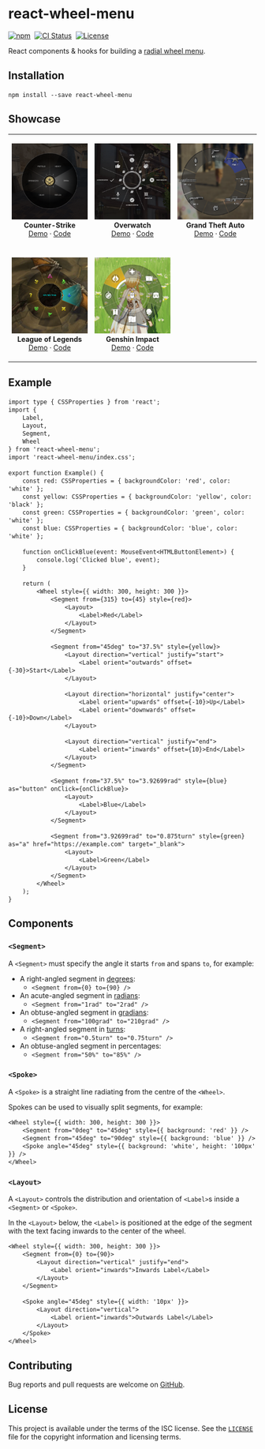 # react-wheel-menu

<p>
    <a href="https://www.npmjs.com/package/react-wheel-menu" target="_blank" rel="noreferrer"><img alt="npm" src="https://img.shields.io/npm/v/react-wheel-menu.svg" /></a>&nbsp;
    <a href="https://github.com/michaelbull/react-wheel-menu/actions?query=workflow%3Aci" target="_blank" rel="noreferrer"><img alt="CI Status" src="https://github.com/michaelbull/react-wheel-menu/workflows/ci/badge.svg" /></a>&nbsp;
    <a href="https://github.com/michaelbull/react-wheel-menu/blob/master/LICENSE" target="_blank" rel="noreferrer"><img alt="License" src="https://img.shields.io/github/license/michaelbull/react-wheel-menu" /></a>
</p>

React components & hooks for building a [radial wheel menu][wikipedia-pie-menu].

## Installation

```shell
npm install --save react-wheel-menu
```

## Showcase

<table>
  <tbody>
    <tr>
      <td align="center" width="33%">
        &nbsp;
        <br />
        <a href="https://michaelbull.github.io/react-wheel-menu/?path=/story/examples--counter-strike" target="_blank"><img src="images/counterstrike.png" alt="Counter-Strike" /></a>
        <br />
        <strong>Counter-Strike</strong>
        <br />
        <a href="https://michaelbull.github.io/react-wheel-menu/?path=/story/examples--counter-strike" target="_blank">Demo</a>
        ·
        <a href="https://github.com/michaelbull/react-wheel-menu/blob/master/src/stories/Examples/CounterStrike/CounterStrike.stories.tsx" target="_blank">Code</a>
        <br />
        &nbsp;
      </td>
      <td align="center" width="33%">
        &nbsp;
        <br />
        <a href="https://michaelbull.github.io/react-wheel-menu/?path=/story/examples--overwatch" target="_blank"><img src="images/overwatch.png" alt="Overwatch" /></a>
        <br />
        <strong>Overwatch</strong>
        <br />
        <a href="https://michaelbull.github.io/react-wheel-menu/?path=/story/examples--overwatch" target="_blank">Demo</a>
        ·
        <a href="https://github.com/michaelbull/react-wheel-menu/blob/master/src/stories/Examples/Overwatch/Overwatch.stories.tsx" target="_blank">Code</a>
        <br />
        &nbsp;
      </td>
      <td align="center" width="33%">
        &nbsp;
        <br />
        <a href="https://michaelbull.github.io/react-wheel-menu/?path=/story/examples--grand-theft-auto" target="_blank"><img src="images/gta.png" alt="Grand Theft Auto" /></a>
        <br />
        <strong>Grand Theft Auto</strong>
        <br />
        <a href="https://michaelbull.github.io/react-wheel-menu/?path=/story/examples--grand-theft-auto" target="_blank">Demo</a>
        ·
        <a href="https://github.com/michaelbull/react-wheel-menu/blob/master/src/stories/Examples/GrandTheftAuto/GrandTheftAuto.stories.tsx" target="_blank">Code</a>
        <br />
        &nbsp;
      </td>
    </tr>
    <tr>
      <td align="center" width="33%">
        &nbsp;
        <br />
        <a href="https://michaelbull.github.io/react-wheel-menu/?path=/story/examples--league-of-legends" target="_blank"><img src="images/league.png" alt="League of Legends" /></a>
        <br />
        <strong>League of Legends</strong>
        <br />
        <a href="https://michaelbull.github.io/react-wheel-menu/?path=/story/examples--league-of-legends" target="_blank">Demo</a>
        ·
        <a href="https://github.com/michaelbull/react-wheel-menu/blob/master/src/stories/Examples/LeagueOfLegends/LeagueOfLegends.stories.tsx" target="_blank">Code</a>
        <br />
        &nbsp;
      </td>
      <td align="center" width="33%">
        &nbsp;
        <br />
        <a href="https://michaelbull.github.io/react-wheel-menu/?path=/story/examples--genshin-impact" target="_blank"><img src="images/genshin.png" alt="Genshin Impact" /></a>
        <br />
        <strong>Genshin Impact</strong>
        <br />
        <a href="https://michaelbull.github.io/react-wheel-menu/?path=/story/examples--genshin-impact" target="_blank">Demo</a>
        ·
        <a href="https://github.com/michaelbull/react-wheel-menu/blob/master/src/stories/Examples/GenshinImpact/GenshinImpact.stories.tsx" target="_blank">Code</a>
        <br />
        &nbsp;
      </td>
    </tr>
  </tbody>
</table>

## Example

```tsx
import type { CSSProperties } from 'react';
import {
    Label,
    Layout,
    Segment,
    Wheel
} from 'react-wheel-menu';
import 'react-wheel-menu/index.css';

export function Example() {
    const red: CSSProperties = { backgroundColor: 'red', color: 'white' };
    const yellow: CSSProperties = { backgroundColor: 'yellow', color: 'black' };
    const green: CSSProperties = { backgroundColor: 'green', color: 'white' };
    const blue: CSSProperties = { backgroundColor: 'blue', color: 'white' };

    function onClickBlue(event: MouseEvent<HTMLButtonElement>) {
        console.log('Clicked blue', event);
    }

    return (
        <Wheel style={{ width: 300, height: 300 }}>
            <Segment from={315} to={45} style={red}>
                <Layout>
                    <Label>Red</Label>
                </Layout>
            </Segment>

            <Segment from="45deg" to="37.5%" style={yellow}>
                <Layout direction="vertical" justify="start">
                    <Label orient="outwards" offset={-30}>Start</Label>
                </Layout>

                <Layout direction="horizontal" justify="center">
                    <Label orient="upwards" offset={-10}>Up</Label>
                    <Label orient="downwards" offset={-10}>Down</Label>
                </Layout>

                <Layout direction="vertical" justify="end">
                    <Label orient="inwards" offset={10}>End</Label>
                </Layout>
            </Segment>

            <Segment from="37.5%" to="3.92699rad" style={blue} as="button" onClick={onClickBlue}>
                <Layout>
                    <Label>Blue</Label>
                </Layout>
            </Segment>

            <Segment from="3.92699rad" to="0.875turn" style={green} as="a" href="https://example.com" target="_blank">
                <Layout>
                    <Label>Green</Label>
                </Layout>
            </Segment>
        </Wheel>
    );
}
```

## Components

### `<Segment>`

A `<Segment>` must specify the angle it starts `from` and spans `to`, for example:

- A right-angled segment in [degrees][degree]:
    - `<Segment from={0} to={90} />`
- An acute-angled segment in [radians][radian]:
    - `<Segment from="1rad" to="2rad" />`
- An obtuse-angled segment in [gradians][gradian]:
    - `<Segment from="100grad" to="210grad" />`
- A right-angled segment in [turns][turn]:
    - `<Segment from="0.5turn" to="0.75turn" />`
- An obtuse-angled segment in percentages:
    - `<Segment from="50%" to="85%" />`

### `<Spoke>`

A `<Spoke>` is a straight line radiating from the centre of the `<Wheel>`.

Spokes can be used to visually split segments, for example:

```tsx
<Wheel style={{ width: 300, height: 300 }}>
    <Segment from="0deg" to="45deg" style={{ background: 'red' }} />
    <Segment from="45deg" to="90deg" style={{ background: 'blue' }} />
    <Spoke angle="45deg" style={{ background: 'white', height: '100px' }} />
</Wheel>
```

### `<Layout>`

A `<Layout>` controls the distribution and orientation of `<Label>`s inside a
`<Segment>` or `<Spoke>`.

In the `<Layout>` below, the `<Label>` is positioned at the edge of the segment
with the text facing inwards to the center of the wheel.

```tsx
<Wheel style={{ width: 300, height: 300 }}>
    <Segment from={0} to={90}>
        <Layout direction="vertical" justify="end">
            <Label orient="inwards">Inwards Label</Label>
        </Layout>
    </Segment>

    <Spoke angle="45deg" style={{ width: '10px' }}>
        <Layout direction="vertical">
            <Label orient="inwards">Outwards Label</Label>
        </Layout>
    </Spoke>
</Wheel>
```

## Contributing

Bug reports and pull requests are welcome on [GitHub][github].

## License

This project is available under the terms of the ISC license. See the
[`LICENSE`](LICENSE) file for the copyright information and licensing terms.

[npm]: https://www.npmjs.com/package/react-wheel-menu
[github]: https://github.com/michaelbull/react-wheel-menu
[wikipedia-pie-menu]: https://en.wikipedia.org/wiki/Pie_menu
[degree]: https://en.wikipedia.org/wiki/Degree_(angle)
[radian]: https://en.wikipedia.org/wiki/Radian
[gradian]: https://en.wikipedia.org/wiki/Gradian
[turn]: https://en.wikipedia.org/wiki/Turn_(angle)
